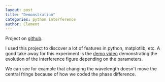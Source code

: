 ```yaml
---
layout: post
title: "Demonstration"
categories: python interference
author: Clement
---
```


Project on [github][ghi].

I used this project to discover a lot of features in python, matplotlib, etc.
A good take away for this experiment is the [demo video][ytv] demonstrating
the evolution of the interference figure depending on the parameters.

We can see for example that changing the wavelength doesn't move the central
fringe because of how we coded the phase difference.

[ghi]: https://github.com/nezedrd/interference/tree/www.demo
[ytv]: https://youtu.be/KolhzLd0NF4
